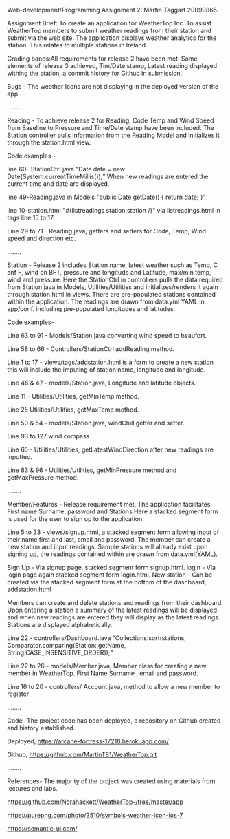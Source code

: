 Web-development/Programming Assignment 2: Martin Taggart 20099865.

Assignment Brief:
To create an application for WeatherTop Inc. To assist WeatherTop members to submit weather readings from their station and submit via the web site. 
The application displays weather analytics for the station. This relates to multiple stations in Ireland.

Grading bands:All requirements for release 2 have been met. Some elements of release 3 achieved, Tim/Date stamp, Latest reading displayed withing the station, a commit history for Github
in submission. 

Bugs - The weather Icons are not displaying in the deployed version of the app. 

........

Reading - 
To achieve release 2 for Reading, Code Temp and Wind Speed from Baseline to Pressure and Time/Date stamp have been included.
The Station controller pulls information from the Reading Model and initializes it through the station.html view. 

Code examples -

line 60- StationCtrl.java  "Date date = new Date(System.currentTimeMillis());" When new readings are entered the current time and date are displayed.

line 49-Reading.java in Models "public Date getDate() { return date; }" 

line 10-station.html "#{listreadings station:station /}" via listreadings.html in tags line 15 to 17.

Line 29 to 71 - Reading.java, getters and setters for Code, Temp, Wind speed and direction etc. 

........

Station - 
Release 2 includes Station name, latest weather such as Temp, C anf F, wind on BFT, pressure and longitude and Latitude, max/min temp, wind and pressure. 
Here the StationCtrl in controllers pulls the data required from Station.java in Models, Utilities/Utilities and initializes/renders it again through station.html in views. 
There are pre-populated stations contained within the application. The readings are drawn from data.yml YAML in app/conf. including pre-populated longitudes and latitudes. 

Code examples-

Line 63 to 91 - Models/Station.java converting wind speed to beaufort. 

Line 58 to 66 - Controllers/StationCtrl addReading method. 

Line 1 to 17 - views/tags/addstation.html is a form to create a new station this will include the imputing of station name, longitude and longitude.

Line 46 & 47 - models/Station.java, Longitude and latitude objects.

Line 11 - Utilities/Utilities, getMinTemp method. 

Line 25  Utilities/Utilities, getMaxTemp method.

Line 50 & 54 - models/Station.java, windChill getter and setter. 

Line 93 to 127 wind compass.

Line 65 - Utilities/Utilities, getLatestWindDirection after new readings are inputted.

Line 83 & 96 - Utilities/Utilities, getMinPressure method and getMaxPressure method.

........

Member/Features -
Release requirement met. The application facilitates First name Surname, password and Stations.Here a stacked segment form is used for the user to sign up to the application.

Line 5 to 33 - views/signup.html, a stacked segment form allowing input of their name first and last, email and password. The member can create a new station and input readings.
Sample stations will already exist upon signing up, the readings contained within are drawn from data.yml(YAML).

Sign Up - Via signup page, stacked segment form signup.html.
login - Via login page again stacked segment form login.html.
New station - Can be created via the stacked segment form at the bottom of the dashboard, addstation.html

Members can create and delete stations and readings from their dashboard. Upon entering a station a summary of the latest readings will be displayed and when new
readings are entered they will display as the latest readings. Stations are displayed alphabetically. 

Line 22 - controllers/Dashboard.java "Collections.sort(stations, Comparator.comparing(Station::getName, String.CASE_INSENSITIVE_ORDER));"

Line 22 to 26 - models/Member.java, Member class for creating a new member in WeatherTop. First Name Surname , email and password. 

Line 16 to 20 - controllers/ Account.java, method to allow a new member to register

........

Code- The project code has been deployed, a repository on Github created and history established.

Deployed, https://arcane-fortress-17218.herokuapp.com/

Github, https://github.com/MartinT81/WeatherTop.git

........

References-
The majority of the project was created using materials from lectures and labs.

https://github.com/Norahackett/WeatherTop-/tree/master/app

https://purepng.com/photo/3510/symbols-weather-icon-ios-7

https://semantic-ui.com/